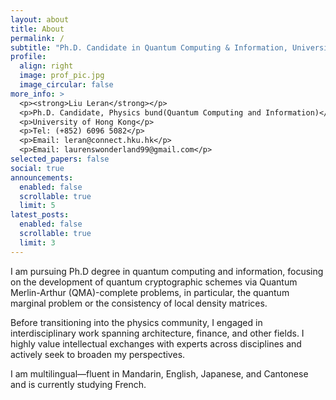 ```yaml
---
layout: about
title: About
permalink: /
subtitle: "Ph.D. Candidate in Quantum Computing & Information, University of Hong Kong"
profile:
  align: right
  image: prof_pic.jpg
  image_circular: false
more_info: >
  <p><strong>Liu Leran</strong></p>
  <p>Ph.D. Candidate, Physics bund(Quantum Computing and Information)</p>
  <p>University of Hong Kong</p>
  <p>Tel: (+852) 6096 5082</p>
  <p>Email: leran@connect.hku.hk</p>
  <p>Email: laurenswonderland99@gmail.com</p>
selected_papers: false
social: true
announcements:
  enabled: false
  scrollable: true
  limit: 5
latest_posts:
  enabled: false
  scrollable: true
  limit: 3
---
```


I am pursuing Ph.D degree in quantum computing and information, focusing on the development of quantum
cryptographic schemes via Quantum Merlin-Arthur (QMA)-complete problems, in particular, the quantum
marginal problem or the consistency of local density matrices.

Before transitioning into the physics community, I engaged in interdisciplinary work spanning architecture,
finance, and other fields. I highly value intellectual exchanges with experts across disciplines and actively seek
to broaden my perspectives.

I am multilingual—fluent in Mandarin, English, Japanese, and Cantonese and is
currently studying French.
